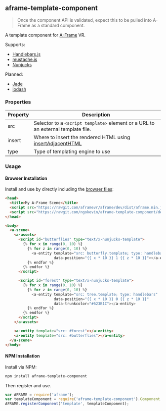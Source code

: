 ## aframe-template-component

> Once the component API is validated, expect this to be pulled into A-Frame as a standard component.

A template component for [A-Frame](https://aframe.io) VR.

Supports:

- [Handlebars.js](https://http://handlebarsjs.com/)
- [mustache.js](https://mustache.github.io/)
- [Nunjucks](https://mozilla.github.io/nunjucks/)

Planned:

- [Jade](http://jade-lang.com/)
- [lodash](https://www.npmjs.com/package/lodash.template)

### Properties

| Property   | Description                                                                                                                           |
| ---------- | ------------------------------------------------------------------------------------------------------------------------------------- |
| src        | Selector to a `<script template>` element or a URL to an external template file.                                                      |
| insert     | Where to insert the rendered HTML using [insertAdjacentHTML](https://developer.mozilla.org/docs/Web/API/Element/insertAdjacentHTML)   |
| type       | Type of templating engine to use                                                                                                      |

### Usage

#### Browser Installation

Install and use by directly including the [browser files](dist):


```html
<head>
  <title>My A-Frame Scene</title>
  <script src="https://rawgit.com/aframevr/aframe/dev/dist/aframe.min.js"></script>
  <script src="https://rawgit.com/ngokevin/aframe-template-component/dev/dist/aframe-template-component.min.js"></script>
</head>

<body>
  <a-scene>
    <a-assets>
      <script id="butterflies" type="text/x-nunjucks-template">
        {% for x in range(0, 10) %}
          {% for z in range(0, 10) %}
            <a-entity template="src: butterfly.template; type: handlebars"
                      data-position="{{ x * 10 }} 1 {{ z * 10 }}"></a-entity>
          {% endfor %}
        {% endfor %}
      </script>

      <script id="forest" type="text/x-nunjucks-template">
        {% for x in range(0, 10) %}
          {% for z in range(0, 10) %}
            <a-entity template="src: tree.template; type: handlebars"
                      data-position="{{ x * 10 }} 0 {{ z * 10 }}"
                      data-trunkcolor="#623B1C"></a-entity>
          {% endfor %}
        {% endfor %}
      </script>
    </a-assets>

    <a-entity template="src: #forest"></a-entity>
    <a-entity template="src: #butterflies"></a-entity>
  </a-scene>
</body>
```

#### NPM Installation

Install via NPM:

```bash
npm install aframe-template-component
```

Then register and use.

```js
var AFRAME = require('aframe');
var templateComponent = require('aframe-template-component').Component;
AFRAME.registerComponent('template', templateComponent);
```
